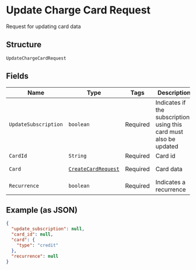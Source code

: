 
# Update Charge Card Request

Request for updating card data

## Structure

`UpdateChargeCardRequest`

## Fields

| Name | Type | Tags | Description | Getter | Setter |
|  --- | --- | --- | --- | --- | --- |
| `UpdateSubscription` | `boolean` | Required | Indicates if the subscriptions using this card must also be updated | boolean getUpdateSubscription() | setUpdateSubscription(boolean updateSubscription) |
| `CardId` | `String` | Required | Card id | String getCardId() | setCardId(String cardId) |
| `Card` | [`CreateCardRequest`](../../doc/models/create-card-request.md) | Required | Card data | CreateCardRequest getCard() | setCard(CreateCardRequest card) |
| `Recurrence` | `boolean` | Required | Indicates a recurrence | boolean getRecurrence() | setRecurrence(boolean recurrence) |

## Example (as JSON)

```json
{
  "update_subscription": null,
  "card_id": null,
  "card": {
    "type": "credit"
  },
  "recurrence": null
}
```

